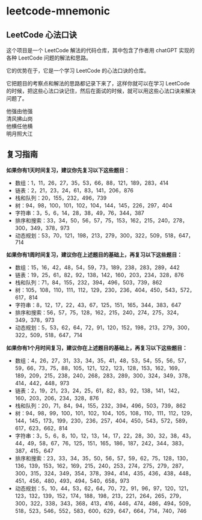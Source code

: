 # leetcode-mnemonic
## LeetCode 心法口诀

这个项目是一个 LeetCode 解法的代码仓库，其中包含了作者用 chatGPT 实现的各种 LeetCode 问题的解法和思路。

它的优势在于，它是一个学习 LeetCode 的心法口诀的仓库。

它把题目的考察点和解法的思路都记录下来了，这样你就可以在学习 LeetCode 的时候，把这些心法口诀记住，然后在面试的时候，就可以用这些心法口诀来解决问题了。

他强由他强  
清风拂山岗  
他横任他横  
明月照大江

## 复习指南

**如果你有1天时间复习，建议你先复习以下这些题目：**

- 数组：1，11，26，27，35，53，66，88，121，189，283，414
- 链表：2，21，23，24，61，83，141，206，876
- 栈和队列：20，155，232，496，739
- 树：94，98，100，101，102，104，144，145，226，297，404
- 字符串：3，5，6，14，28，38，49，76，344，387
- 排序和搜索：33，34，50，56，57，75，153，162，215，240，278，300，349，378，973
- 动态规划：53，70，121，198，213，279，300，322，509，518，647，714

**如果你有1周时间复习，建议你在上述题目的基础上，再复习以下这些题目：**

- 数组：15，16，42，48，54，59，73，189，238，283，289，442
- 链表：19，25，61，82，92，138，142，160，203，234，328，876
- 栈和队列：71，84，155，232，394，496，503，739，862
- 树：105，108，110，111，112，129，230，236，404，450，543，572，617，814
- 字符串：8，12，17，22，43，67，125，151，165，344，383，647
- 排序和搜索：56，57，75，128，162，215，240，274，275，324，349，378，973
- 动态规划：5，53，62，64，72，91，120，152，198，213，279，300，322，509，518，647，714

**如果你有1个月时间复习，建议你在上述题目的基础上，再复习以下这些题目：**

- 数组：4，26，27，31，33，34，35，41，48，53，54，55，56，57，59，66，73，75，88，105，121，122，123，128，153，162，169，189，209，215，238，240，268，283，289，300，324，349，378，414，442，448，973
- 链表：2，19，21，23，24，25，61，82，83，92，138，141，142，160，203，206，234，328，876
- 栈和队列：20，71，84，94，155，232，394，496，503，739，862
- 树：94，98，99，100，101，102，104，105，108，110，111，112，129，144，145，173，199，230，236，257，404，450，543，572，589，617，623，662，814
- 字符串：3，5，6，8，10，12，13，14，17，22，28，30，32，38，43，44，49，58，67，76，125，151，165，186，187，242，344，383，387，415，647
- 排序和搜索：23，33，34，35，50，56，57，59，62，75，128，130，136，139，153，162，169，215，240，253，274，275，279，287，300，315，324，349，354，378，394，414，435，436，438，448，451，456，480，493，494，540，658，973
- 动态规划：5，10，44，53，62，64，70，72，91，96，97，120，121，123，132，139，152，174，188，198，213，221，264，265，279，300，322，338，343，368，413，416，446，474，486，494，509，518，523，546，552，583，600，629，647，664，714，740，746